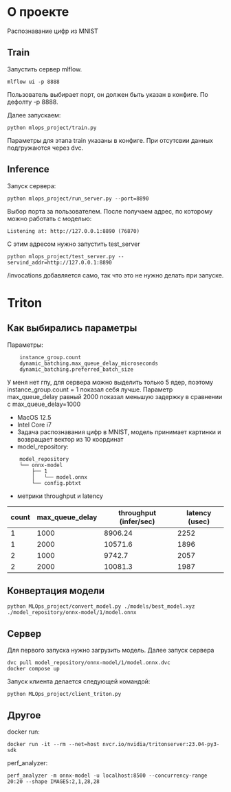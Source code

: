 # О проекте

Распознавание цифр из MNIST

## Train
Запустить сервер mlflow.

    mlflow ui -p 8888

Пользователь выбирает порт, он должен быть указан в конфиге. По дефолту -p 8888.

Далее запускаем:

    python mlops_project/train.py

Параметры для этапа train указаны в конфиге. При отсутсвии данных подгружаются через dvc.

## Inference

Запуск сервера:

    python mlops_project/run_server.py --port=8890

Выбор порта за пользователем. После получаем адрес, по которому можно работать с моделью:

    Listening at: http://127.0.0.1:8890 (76870)

С этим адресом нужно запустить test_server

    python mlops_project/test_server.py --servind_addr=http://127.0.0.1:8890

/invocations добавляется само, так что это не нужно делать при запуске.

# Triton

## Как выбирались параметры

Параметры:

```
    instance_group.count
    dynamic_batching.max_queue_delay_microseconds
    dynamic_batching.preferred_batch_size
```

У меня нет гпу, для сервера можно выделить только 5 ядер, поэтому instance_group.count = 1 показал себя лучше. Параметр max_queue_delay равный 2000 показал меньшую задержку в сравнении с max_queue_delay=1000

- MacOS 12.5
- Intel Core i7
- Задача распознавания цифр в MNIST, модель принимает картинки и возвращает вектор из 10 координат
- model_repository:

```
    model_repository
    └── onnx-model
        ├── 1
        │   └── model.onnx
        └── config.pbtxt
```

- метрики throughput и latency

| count | max_queue_delay | throughput (infer/sec)| latency (usec)|
|-------|-----------------|------------|---------|
|   1   |       1000      | 8906.24      |   2252      |
|   1   |       2000      | 10571.6    |   1896    |
|    2   |         1000        |      9742.7      |     2057    |
|    2   |        2000         |      10081.3      |     1987    |

## Конвертация модели
    python MLOps_project/convert_model.py ./models/best_model.xyz ./model_repository/onnx-model/1/model.onnx

## Сервер

Для первого запуска нужно загрузить модель. Далее запуск сервера

    dvc pull model_repository/onnx-model/1/model.onnx.dvc
    docker compose up

Запуск клиента делается следующей командой:

    python MLOps_project/client_triton.py

## Другое

docker run:

    docker run -it --rm --net=host nvcr.io/nvidia/tritonserver:23.04-py3-sdk

perf_analyzer:

    perf_analyzer -m onnx-model -u localhost:8500 --concurrency-range 20:20 --shape IMAGES:2,1,28,28
